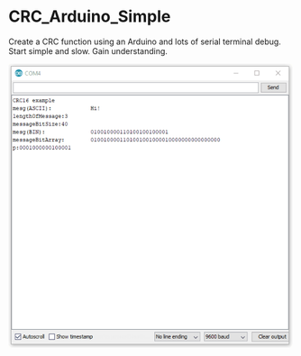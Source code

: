 # CRC_Arduino_Simple
Create a CRC function using an Arduino and lots of serial terminal debug. Start simple and slow. Gain understanding.

![](https://github.com/lewispg228/CRC_Arduino_Simple/blob/master/crcdebug1.gif)
